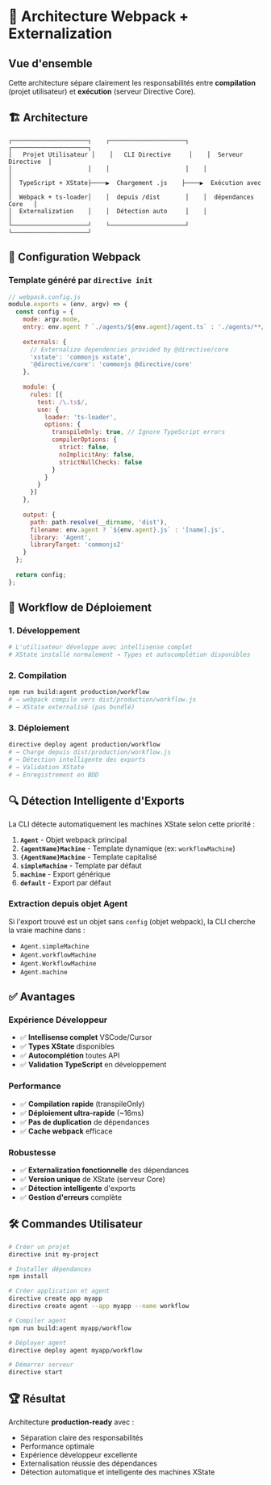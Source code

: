 # 🚀 Architecture Webpack + Externalization

## Vue d'ensemble

Cette architecture sépare clairement les responsabilités entre **compilation** (projet utilisateur) et **exécution** (serveur Directive Core).

## 🏗️ Architecture

```
┌─────────────────────┐    ┌─────────────────────┐    ┌─────────────────────┐
│   Projet Utilisateur │    │   CLI Directive     │    │  Serveur Directive  │
│                     │    │                     │    │                     │
│  TypeScript + XState├────▶  Chargement .js    ├────▶  Exécution avec     │
│  Webpack + ts-loader│    │  depuis /dist       │    │  dépendances Core   │
│  Externalization    │    │  Détection auto     │    │                     │
└─────────────────────┘    └─────────────────────┘    └─────────────────────┘
```

## 🔧 Configuration Webpack

### **Template généré par `directive init`**

```javascript
// webpack.config.js
module.exports = (env, argv) => {
  const config = {
    mode: argv.mode,
    entry: env.agent ? `./agents/${env.agent}/agent.ts` : './agents/**/agent.ts',
    
    externals: {
      // Externalize dependencies provided by @directive/core
      'xstate': 'commonjs xstate',
      '@directive/core': 'commonjs @directive/core'
    },
    
    module: {
      rules: [{
        test: /\.ts$/,
        use: {
          loader: 'ts-loader',
          options: {
            transpileOnly: true, // Ignore TypeScript errors
            compilerOptions: {
              strict: false,
              noImplicitAny: false,
              strictNullChecks: false
            }
          }
        }
      }]
    },
    
    output: {
      path: path.resolve(__dirname, 'dist'),
      filename: env.agent ? `${env.agent}.js` : '[name].js',
      library: 'Agent',
      libraryTarget: 'commonjs2'
    }
  };
  
  return config;
};
```

## 🎯 Workflow de Déploiement

### **1. Développement**
```bash
# L'utilisateur développe avec intellisense complet
# XState installé normalement → Types et autocomplétion disponibles
```

### **2. Compilation**
```bash
npm run build:agent production/workflow
# → webpack compile vers dist/production/workflow.js
# → XState externalisé (pas bundlé)
```

### **3. Déploiement**
```bash
directive deploy agent production/workflow
# → Charge depuis dist/production/workflow.js
# → Détection intelligente des exports
# → Validation XState
# → Enregistrement en BDD
```

## 🔍 Détection Intelligente d'Exports

La CLI détecte automatiquement les machines XState selon cette priorité :

1. **`Agent`** - Objet webpack principal
2. **`{agentName}Machine`** - Template dynamique (ex: `workflowMachine`)
3. **`{AgentName}Machine`** - Template capitalisé
4. **`simpleMachine`** - Template par défaut
5. **`machine`** - Export générique
6. **`default`** - Export par défaut

### **Extraction depuis objet Agent**

Si l'export trouvé est un objet sans `config` (objet webpack), la CLI cherche la vraie machine dans :
- `Agent.simpleMachine`
- `Agent.workflowMachine` 
- `Agent.WorkflowMachine`
- `Agent.machine`

## ✅ Avantages

### **Expérience Développeur**
- ✅ **Intellisense complet** VSCode/Cursor
- ✅ **Types XState** disponibles
- ✅ **Autocomplétion** toutes API
- ✅ **Validation TypeScript** en développement

### **Performance**
- ✅ **Compilation rapide** (transpileOnly)
- ✅ **Déploiement ultra-rapide** (~16ms)
- ✅ **Pas de duplication** de dépendances
- ✅ **Cache webpack** efficace

### **Robustesse**
- ✅ **Externalization fonctionnelle** des dépendances
- ✅ **Version unique** de XState (serveur Core)
- ✅ **Détection intelligente** d'exports
- ✅ **Gestion d'erreurs** complète

## 🛠️ Commandes Utilisateur

```bash
# Créer un projet
directive init my-project

# Installer dépendances
npm install

# Créer application et agent
directive create app myapp
directive create agent --app myapp --name workflow

# Compiler agent
npm run build:agent myapp/workflow

# Déployer agent
directive deploy agent myapp/workflow

# Démarrer serveur
directive start
```

## 🏆 Résultat

Architecture **production-ready** avec :
- Séparation claire des responsabilités
- Performance optimale
- Expérience développeur excellente
- Externalisation réussie des dépendances
- Détection automatique et intelligente des machines XState 